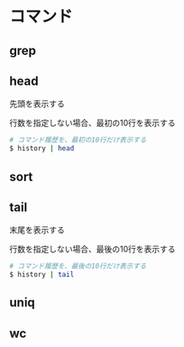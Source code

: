 # コマンド

## grep

## head

先頭を表示する

行数を指定しない場合、最初の10行を表示する

```bash
# コマンド履歴を、最初の10行だけ表示する
$ history | head
```

## sort

## tail

末尾を表示する

行数を指定しない場合、最後の10行を表示する

```bash
# コマンド履歴を、最後の10行だけ表示する
$ history | tail
```

## uniq

## wc
